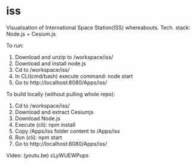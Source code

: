 # iss
Visualisation of International Space Station(ISS) whereabouts. Tech. stack: Node.js + Cesium.js

To run:

1. Download and unzip to /workspace/iss/
2. Download and install node.js
3. Cd to /workspace/iss/
4. In CLI(cmd/bash) execute command: node start
5. Go to http://localhost:8080/Apps/iss/

To build locally (without pulling whole repo):

1. Cd to /workspace/iss/
2. Download and extract Cesiumjs
3. Download Node.js
4. Execute (cli): npm install
5. Copy /Apps/iss folder content to /Apps/iss
6. Run (cli): npm start
7. Go to http://localhost:8080/Apps/iss/

Video: (youtu.be) cLyWUEWPups
